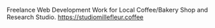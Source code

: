 Freelance Web Development Work for Local Coffee/Bakery Shop and Research Studio.
https://studiomillefleur.coffee

